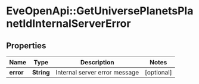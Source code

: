 # EveOpenApi::GetUniversePlanetsPlanetIdInternalServerError

## Properties
Name | Type | Description | Notes
------------ | ------------- | ------------- | -------------
**error** | **String** | Internal server error message | [optional] 


